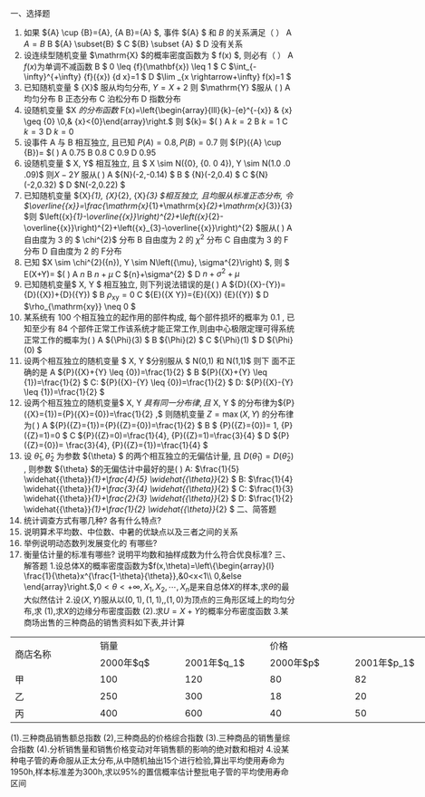 一、选择题
 1. 如果 ${A} \cup {B}={A}, {A B}={A} $, 事件 ${A} $ 和  $B$  的关系满足（          ）
 A  $A=B$
 B   ${A} \subset{B} $
 C  ${B} \subset {A} $
 D  没有关系
 2. 设连续型随机变量  $\mathrm{X}  $的概率密度函数为 $ f(x) $, 则必有（           ）
 A   $f(x)$为单调不减函数
 B   $ 0 \leq {f}(\mathbf{x}) \leq 1 $
 C  $\int_{-\infty}^{+\infty} {f}({x}) {d x}=1 $
 D   $\lim _{x \rightarrow+\infty} f(x)=1 $
 3. 已知随机变量 $ {X}$  服从均匀分布,  ${Y}={X}+2$  则  $\mathrm{Y}  $服从  (         )
 A 均匀分布
 B 正态分布
 C 泊松分布
 D 指数分布
 4. 设随机变量  $X  $的分布函数$  F(x)=\left\{\begin{array}{lll}{k}-{e}^{-{x}} & {x} \geq {0} \\0,& {x}<{0}\end{array}\right.$  则 ${k}= $(             )
 A $k=2$
 B  $k=1$
 C  $k=3$
 D   $k=0$
 5. 设事件  A  与  B  相互独立, 且已知  $P(A)=0.8, P(B)=0.7$  则 ${P}({A} \cup {B})= $(        )
 A   0.75 
 B   0.8 
 C   0.9 
 D   0.95 
 6. 设随机变量 $ X, Y$  相互独立, 且 $ X \sim N({0}, {0. 0 4}), Y \sim N(1.0 .0 .09)$  则$X-2Y$ 服从(    )
 A   ${N}(-2,-0.14) $
 B   $ {N}(-2,0.4) $
 C ${N}(-2,0.32) $
 D $N(-2,0.22) $
 7. 已知随机变量 ${X}_{1}, {X}_{2}, {X}_{3}  $相互独立, 且均服从标准正态分布, 令  $\overline{{x}}=\frac{\mathrm{x}_{1}+\mathrm{x}_{2}+\mathrm{x}_{3}}{3} $则  $\left({x}_{1}-\overline{{x}}\right)^{2}+\left({x}_{2}-\overline{{x}}\right)^{2}+\left({x}_{3}-\overline{{x}}\right)^{2}  $服从(          )
 A 自由度为 3 的 $ \chi^{2}$  分布
 B 自由度为 2 的  $\chi^{2}$  分布
 C 自由度为 3 的  F  分布
 D 自由度为 2 的 F分布
 8. 已知  $X \sim \chi^{2}({n}), Y \sim N\left({\mu}, \sigma^{2}\right) $, 则 $ E(X+Y)= $(       )
 A  $n$
 B  $n+\mu$
 C  ${n}+\sigma^{2} $
 D ${n}+\sigma^{2}+\mu$
 9. 已知随机变量$  X, Y $ 相互独立, 则下列说法错误的是(          )
 A ${D}({X}-{Y})={D}({X})+{D}({Y}) $
 B  $\rho_{\mathrm{xy}}=0$ 
 C ${E}({X Y})={E}({X}) {E}({Y}) $
 D $\rho_{\mathrm{xy}} \neq 0 $
 10. 某系统有 100 个相互独立的起作用的部件构成, 每个部件损坏的概率为  0.1 , 已知至少有 84 个部件正常工作该系统才能正常工作,则由中心极限定理可得系统正常工作的概率为(           )
 A  ${\Phi}(3) $
 B  ${\Phi}(2) $
 C   ${\Phi}(1) $
 D   ${\Phi}(0) $
 11. 设两个相互独立的随机变量 $ X, Y  $分别服从 $ N(0,1)  和  N(1,1)$  则下 面不正确的是
 A  ${P}({X}+{Y} \leq {0})=\frac{1}{2} $
 B  ${P}({X}+{Y} \leq {1})=\frac{1}{2} $
 C:  ${P}({X}-{Y} \leq {0})=\frac{1}{2} $
 D:  ${P}({X}-{Y} \leq {1})=\frac{1}{2} $
 12. 设两个相互独立的随机变量$  X, Y  $具有同一分布律, 且$  X, Y $ 的分布律为${P}({X}={1})={P}({X}={0})=\frac{1}{2} ,$ 则随机变量 ${Z}=\max (X,Y)$ 的分布律为(        )
 A  ${P}({Z}={1})={P}({Z}={0})=\frac{1}{2} $
 B  $ {P}({Z}={0})= 1,  {P}({Z}=1)=0 $
 C  ${P}({Z}=0)=\frac{1}{4}, {P}({Z}=1)=\frac{3}{4} $
 D   ${P}({Z}={0})=   \frac{3}{4}, {P}({Z}={1})=\frac{1}{4} $
 15. 设 $\hat \theta_{1} ,\hat {\theta}_{2}$  为参数 ${\theta} $ 的两个相互独立的无偏估计量, 且  ${D}\left(\widehat{{\theta}}_{1}\right)=   {D}\left(\widehat{{\theta}}_{2}\right)$ , 则参数  ${\theta} $的无偏估计中最好的是(        )
 A:  $\frac{1}{5} \widehat{{\theta}}_{1}+\frac{4}{5} \widehat{{\theta}}_{2} $
 B:  $\frac{1}{4} \widehat{{\theta}}_{1}+\frac{3}{4} \widehat{{\theta}}_{2} $
 C:  $\frac{1}{3} \widehat{{\theta}}_{1}+\frac{2}{3} \widehat{{\theta}}_{2} $
 D:  $\frac{1}{2} \widehat{{\theta}}_{1}+\frac{1}{2} \widehat{{\theta}}_{2} $
 二、简答题
 1. 统计调查方式有哪几种? 各有什么特点?
 2. 说明算术平均数、中位数、中暑的优缺点以及三者之间的关系
 3. 举例说明动态数列发展变化的 有哪些?
 4. 衡量估计量的标准有哪些? 说明平均数和抽样成数为什么符合优良标准?
 三、解答题
 1.设总体X的概率密度函数为$f(x,\theta)=\left\{\begin{array}{l}
\frac{1}{\theta}x^{\frac{1-\theta}{\theta}},&0<x<1\\
0,&else
\end{array}\right.$,$0<\theta<+\infty,X_1,X_2,\cdots,X_n$是来自总体$X$的样本,求$\theta$的最大似然估计
 2.设$(X, Y)$服从以$(0,1), (1,1),, (1,0)$为顶点的三角形区域上的均匀分布,求
 (1),求$X$的边缘分布密度函数
 (2).求$U =X+Y$的概率分布密度函数
 3.某商场出售的三种商品的销售资料如下表,并计算
 <table data-lake-id="KJhPQ" id="KJhPQ" width-mode="contain" class="lake-table" style="width: 750px"><colgroup><col width="150"><col width="150"><col width="150"><col width="150"><col width="150"></colgroup><tbody><tr data-lake-id="uec112abb" id="uec112abb"><td data-lake-id="u93078e36" id="u93078e36" rowSpan="2" style="vertical-align: middle">商店名称
 </td><td data-lake-id="u6d895d8b" id="u6d895d8b" colSpan="2" style="vertical-align: middle">销量
 </td><td data-lake-id="u89287046" id="u89287046" colSpan="2" style="vertical-align: middle">价格
 </td></tr><tr data-lake-id="ua636e3a5" id="ua636e3a5"><td data-lake-id="u1af2dbfc" id="u1af2dbfc" style="vertical-align: middle">2000年$q$
 </td><td data-lake-id="uda287355" id="uda287355" style="vertical-align: middle">2001年$q_1$
 </td><td data-lake-id="u224300f9" id="u224300f9" style="vertical-align: middle">2000年$p$
 </td><td data-lake-id="u92a85852" id="u92a85852" style="vertical-align: middle">2001年$p_1$
 </td></tr><tr data-lake-id="u409bda3f" id="u409bda3f"><td data-lake-id="u97da7f8b" id="u97da7f8b" style="vertical-align: middle">甲
 </td><td data-lake-id="u709bccab" id="u709bccab" style="vertical-align: middle"> 100
 </td><td data-lake-id="u85920d8f" id="u85920d8f" style="vertical-align: middle">120
 </td><td data-lake-id="ud269dc4f" id="ud269dc4f" style="vertical-align: middle">80
 </td><td data-lake-id="u44cab4f7" id="u44cab4f7" style="vertical-align: middle">82
 </td></tr><tr data-lake-id="u79e2e6b5" id="u79e2e6b5"><td data-lake-id="u45b90be9" id="u45b90be9" style="vertical-align: middle">乙
 </td><td data-lake-id="u95d7de84" id="u95d7de84" style="vertical-align: middle">250
 </td><td data-lake-id="u12dc1bb0" id="u12dc1bb0" style="vertical-align: middle">300
 </td><td data-lake-id="ue871028b" id="ue871028b" style="vertical-align: middle">18
 </td><td data-lake-id="u6241b033" id="u6241b033" style="vertical-align: middle">20
 </td></tr><tr data-lake-id="u2bcb161a" id="u2bcb161a"><td data-lake-id="ue4c3bc4d" id="ue4c3bc4d" style="vertical-align: middle">丙
 </td><td data-lake-id="u7173114c" id="u7173114c" style="vertical-align: middle">400
 </td><td data-lake-id="u8406edad" id="u8406edad" style="vertical-align: middle">600
 </td><td data-lake-id="u4fc9404e" id="u4fc9404e" style="vertical-align: middle">40
 </td><td data-lake-id="u450789b6" id="u450789b6" style="vertical-align: middle">50
 </td></tr></tbody></table>(1).三种商品销售额总指数
 (2),三种商品的价格综合指数
 (3).三种商品的销售量综合指数
 (4).分析销售量和销售价格变动对年销售额的影响的绝对数和相对
 4.设某种电子管的寿命服从正太分布,从中随机抽出15个进行检验,算出平均使用寿命为1950h,样本标准差为300h,求以95%的置信概率估计整批电子管的平均使用寿命区间
 ​

 